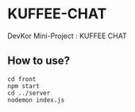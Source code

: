 # KUFFEE-CHAT
DevKor Mini-Project : KUFFEE CHAT





## How to use?
```
cd front
npm start
cd ../server
nodemon index.js
```

